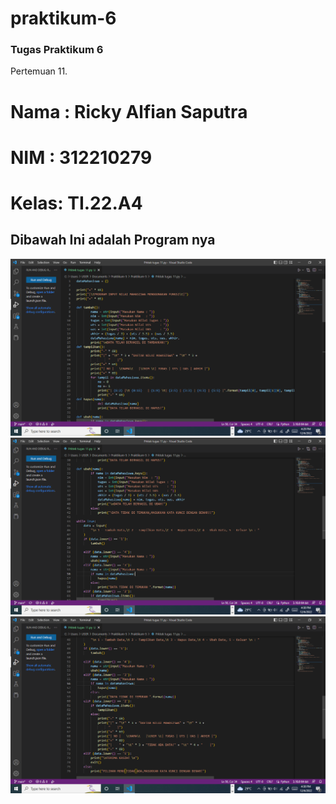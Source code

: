 # praktikum-6


### Tugas Praktikum 6 
Pertemuan 11.
# Nama : Ricky Alfian Saputra
# NIM  : 312210279
# Kelas: TI.22.A4

## Dibawah Ini adalah Program nya
![](SS/Screenshot%20(30).png)
![](SS/Screenshot%20(31).png)
![](SS/Screenshot%20(32).png)
